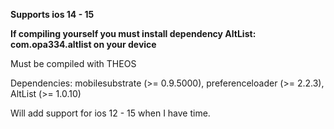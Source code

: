 **Supports ios 14 - 15**

**If compiling yourself you must install dependency AltList: com.opa334.altlist on your device**

Must be compiled with THEOS

Dependencies: mobilesubstrate (>= 0.9.5000), preferenceloader (>= 2.2.3), AltList (>= 1.0.10)

Will add support for ios 12 - 15 when I have time.



